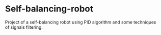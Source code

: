 # Self-balancing-robot
Project of a self-balancing robot using PID algorithm and some techniques of signals filtering.
